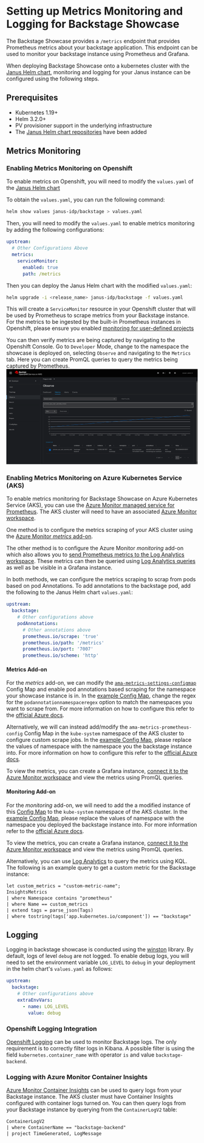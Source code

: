 # Setting up Metrics Monitoring and Logging for Backstage Showcase

The Backstage Showcase provides a `/metrics` endpoint that provides Prometheus metrics about your backstage application. This endpoint can be used to monitor your backstage instance using Prometheus and Grafana.

When deploying Backstage Showcase onto a kubernetes cluster with the [Janus Helm chart](https://github.com/janus-idp/helm-backstage), monitoring and logging for your Janus instance can be configured using the following steps.

## Prerequisites

- Kubernetes 1.19+
- Helm 3.2.0+
- PV provisioner support in the underlying infrastructure
- The [Janus Helm chart repositories](https://github.com/janus-idp/helm-backstage#installing-from-the-chart-repository) have been added

## Metrics Monitoring

### Enabling Metrics Monitoring on Openshift

To enable metrics on Openshift, you will need to modify the `values.yaml` of the [Janus Helm chart](https://github.com/janus-idp/helm-backstage/blob/main/charts/backstage/values.yaml)

To obtain the `values.yaml`, you can run the following command:

```bash
helm show values janus-idp/backstage > values.yaml
```

Then, you will need to modify the `values.yaml` to enable metrics monitoring by adding the following configurations:

```yaml title="values.yaml"
upstream:
  # Other Configurations Above
  metrics:
    serviceMonitor:
      enabled: true
      path: /metrics
```

Then you can deploy the Janus Helm chart with the modified `values.yaml`:

```bash
helm upgrade -i <release_name> janus-idp/backstage -f values.yaml
```

This will create a `ServiceMonitor` resource in your Openshift cluster that will be used by Prometheus to scrape metrics from your Backstage instance. For the metrics to be ingested by the built-in Prometheus instances in Openshift, please ensure you enabled [monitoring for user-defined projects](https://docs.openshift.com/container-platform/latest/monitoring/enabling-monitoring-for-user-defined-projects.html)

You can then verify metrics are being captured by navigating to the Openshift Console. Go to `Developer` Mode, change to the namespace the showcase is deployed on, selecting `Observe` and navigating to the `Metrics` tab. Here you can create PromQL queries to query the metrics being captured by Prometheus.
![Openshift Metrics](./images/openshift-metrics.png)

### Enabling Metrics Monitoring on Azure Kubernetes Service (AKS)

To enable metrics monitoring for Backstage Showcase on Azure Kubernetes Service (AKS), you can use the [Azure Monitor managed service for Prometheus](https://learn.microsoft.com/en-us/azure/azure-monitor/essentials/prometheus-metrics-overview). The AKS cluster will need to have an associated [Azure Monitor workspace](https://learn.microsoft.com/en-us/azure/azure-monitor/containers/prometheus-metrics-enable?tabs=azure-portal).

One method is to configure the metrics scraping of your AKS cluster using the [Azure Monitor _metrics_ add-on](https://learn.microsoft.com/en-us/azure/azure-monitor/containers/prometheus-metrics-scrape-configuration).

The other method is to configure the Azure Monitor _monitoring_ add-on which also allows you to [send Prometheus metrics to the Log Analytics workspace](https://learn.microsoft.com/en-us/azure/azure-monitor/containers/container-insights-prometheus-logs). These metrics can then be queried using [Log Analytics queries](https://learn.microsoft.com/en-us/azure/azure-monitor/containers/container-insights-log-query#prometheus-metrics) as well as be visible in a Grafana instance.

In both methods, we can configure the metrics scraping to scrap from pods based on pod Annotations. To add annotations to the backstage pod, add the following to the Janus Helm chart `values.yaml`:

```yaml title="values.yaml"
upstream:
  backstage:
    # Other configurations above
    podAnnotations:
      # Other annotations above
      prometheus.io/scrape: 'true'
      prometheus.io/path: '/metrics'
      prometheus.io/port: '7007'
      prometheus.io/scheme: 'http'
```

#### Metrics Add-on

For the _metrics_ add-on, we can modify the [`ama-metrics-settings-configmap`](https://github.com/Azure/prometheus-collector/blob/main/otelcollector/configmaps/ama-metrics-settings-configmap.yaml) Config Map and enable pod annotations based scraping for the namespace your showcase instance is in. In the [example Config Map](./configuration_files/ama-metrics-settings-configmap.yaml), change the regex for the `podannotationnamespaceregex` option to match the namespaces you want to scrape from. For more information on how to configure this refer to the [official Azure docs](https://learn.microsoft.com/en-us/azure/azure-monitor/containers/prometheus-metrics-scrape-configuration#customize-metrics-collected-by-default-targets).

Alternatively, we will can instead add/modify the `ama-metrics-prometheus-config` Config Map in the `kube-system` namespace of the AKS cluster to configure custom scrape jobs. In the [example Config Map](./configuration_files/ama-metrics-prometheus-config.yaml), please replace the values of namespace with the namespace you the backstage instance into. For more information on how to configure this refer to the [official Azure docs](https://learn.microsoft.com/en-us/azure/azure-monitor/containers/prometheus-metrics-scrape-configuration#configure-custom-prometheus-scrape-jobs).

To view the metrics, you can create a Grafana instance, [connect it to the Azure Monitor workspace](https://docs.microsoft.com/en-us/azure/azure-monitor/visualize/tutorial-logs-dashboards-with-grafana#connect-grafana-to-azure-monitor) and view the metrics using PromQL queries.

#### Monitoring Add-on

For the _monitoring_ add-on, we will need to add the a modified instance of this [Config Map](https://raw.githubusercontent.com/microsoft/Docker-Provider/ci_prod/kubernetes/container-azm-ms-agentconfig.yaml) to the `kube-system` namespace of the AKS cluster. In the [example Config Map](./configuration_files/container-azm-ms-agentconfig.yaml), please replace the values of namespace with the namespace you deployed the backstage instance into. For more information refer to the [official Azure docs](https://learn.microsoft.com/en-us/azure/azure-monitor/containers/container-insights-prometheus-logs?tabs=cluster-wide).

To view the metrics, you can create a Grafana instance, [connect it to the Azure Monitor workspace](https://docs.microsoft.com/en-us/azure/azure-monitor/visualize/tutorial-logs-dashboards-with-grafana#connect-grafana-to-azure-monitor) and view the metrics using PromQL queries.

Alternatively, you can use [Log Analytics](https://learn.microsoft.com/en-us/azure/azure-monitor/containers/container-insights-log-query#prometheus-metrics) to query the metrics using KQL. The following is an example query to get a custom metric for the Backstage instance:

```kql
let custom_metrics = "custom-metric-name";
InsightsMetrics
| where Namespace contains "prometheus"
| where Name == custom_metrics
| extend tags = parse_json(Tags)
| where tostring(tags['app.kubernetes.io/component']) == "backstage"
```

## Logging

Logging in backstage showcase is conducted using the [winston](https://github.com/winstonjs/winston) library. By default, logs of level `debug` are not logged. To enable debug logs, you will need to set the environment variable `LOG_LEVEL` to `debug` in your deployment in the helm chart's `values.yaml` as follows:

```yaml title="values.yaml"
upstream:
  backstage:
    # Other configurations above
    extraEnvVars:
      - name: LOG_LEVEL
        value: debug
```

### Openshift Logging Integration

[Openshift Logging](https://access.redhat.com/documentation/en-us/openshift_container_platform/4.13/html/logging/index) can be used to monitor Backstage logs. The only requirement is to correctly filter logs in Kibana. A possible filter is using the field `kubernetes.container_name` with operator `is` and value `backstage-backend`.

### Logging with Azure Monitor Container Insights

[Azure Monitor Container Insights](https://learn.microsoft.com/en-us/azure/azure-monitor/containers/container-insights-log-query#container-logs) can be used to query logs from your Backstage instance. The AKS cluster must have Container Insights configured with container logs turned on. You can then query logs from your Backstage instance by querying from the `ContainerLogV2` table:

```kql
ContainerLogV2
| where ContainerName == "backstage-backend"
| project TimeGenerated, LogMessage
```
